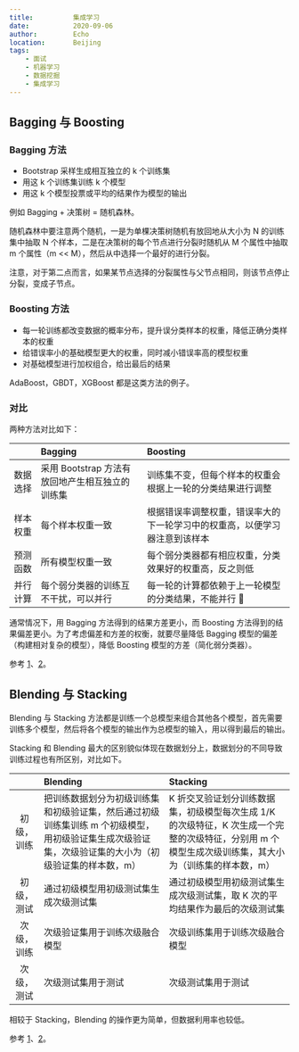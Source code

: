 ```yaml
---
title:          集成学习
date:           2020-09-06
author:         Echo
location:       Beijing 
tags: 
    - 面试
    - 机器学习
    - 数据挖掘
    - 集成学习
---
```


## Bagging 与 Boosting

### Bagging 方法

* Bootstrap 采样生成相互独立的 k 个训练集
* 用这 k 个训练集训练 k 个模型
* 用这 k 个模型投票或平均的结果作为模型的输出

例如 Bagging + 决策树 = 随机森林。

随机森林中要注意两个随机，一是为单棵决策树随机有放回地从大小为 N 的训练集中抽取 N 个样本，二是在决策树的每个节点进行分裂时随机从 M 个属性中抽取 m 个属性（m << M），然后从中选择一个最好的进行分裂。

注意，对于第二点而言，如果某节点选择的分裂属性与父节点相同，则该节点停止分裂，变成子节点。

### Boosting 方法

* 每一轮训练都改变数据的概率分布，提升误分类样本的权重，降低正确分类样本的权重
* 给错误率小的基础模型更大的权重，同时减小错误率高的模型权重
* 对基础模型进行加权组合，给出最后的结果

AdaBoost，GBDT，XGBoost 都是这类方法的例子。

### 对比

两种方法对比如下：

| | Bagging | Boosting |
|:--:|:-----|:--------|
| 数据选择 | 采用 Bootstrap 方法有放回地产生相互独立的训练集 | 训练集不变，但每个样本的权重会根据上一轮的分类结果进行调整 |
| 样本权重 | 每个样本权重一致 | 根据错误率调整权重，错误率大的下一轮学习中的权重高，以便学习器注意到该样本 |
| 预测函数 | 所有模型权重一致 | 每个弱分类器都有相应权重，分类效果好的权重高，反之则低 |
| 并行计算 | 每个弱分类器的训练互不干扰，可以并行 | 每一轮的计算都依赖于上一轮模型的分类结果，不能并行 :no_good: |

通常情况下，用 Bagging 方法得到的结果方差更小，而 Boosting 方法得到的结果偏差更小。为了考虑偏差和方差的权衡，就要尽量降低 Bagging 模型的偏差（构建相对复杂的模型），降低 Boosting 模型的方差（简化弱分类器）。

参考 [1](https://medium.com/@pkqiang49/%E4%B8%80%E6%96%87%E7%9C%8B%E6%87%82%E9%9B%86%E6%88%90%E5%AD%A6%E4%B9%A0-%E8%AF%A6%E8%A7%A3-bagging-boosting-%E4%BB%A5%E5%8F%8A%E4%BB%96%E4%BB%AC%E7%9A%84-4-%E7%82%B9%E5%8C%BA%E5%88%AB-6e3c72df05b8)、[2](https://zhuanlan.zhihu.com/p/27689464)。

## Blending 与 Stacking

Blending 与 Stacking 方法都是训练一个总模型来组合其他各个模型，首先需要训练多个模型，然后将各个模型的输出作为总模型的输入，用以得到最后的输出。

<!-- 理论上，只要采取合适的模型组合策略，Stacking 就可以表示前两种方法。但实际中，通常采用逻辑回归作为最后的总模型。 -->

Stacking 和 Blending 最大的区别貌似体现在数据划分上，数据划分的不同导致训练过程也有所区别，对比如下。

|      | Blending | Stacking |
|:----:|:--------|:---------|
| 初级，训练 | 把训练数据划分为初级训练集和初级验证集，然后通过初级训练集训练 m 个初级模型，用初级验证集生成次级验证集，次级验证集的大小为（初级验证集的样本数，m） | K 折交叉验证划分训练数据集，初级模型每次生成 1/K 的次级特征，K 次生成一个完整的次级特征，分别用 m 个模型生成次级训练集，其大小为（训练集的样本数，m）
| 初级，测试 | 通过初级模型用初级测试集生成次级测试集 | 通过初级模型用初级测试集生成次级测试集，取 K 次的平均结果作为最后的次级测试集 |
| 次级，训练 | 次级验证集用于训练次级融合模型 | 次级训练集用于训练次级融合模型 |
| 次级，测试 | 次级测试集用于测试 | 次级测试集用于测试 |

相较于 Stacking，Blending 的操作更为简单，但数据利用率也较低。

参考 [1](https://blog.csdn.net/weixin_43467711/article/details/100749340)、[2](https://blog.csdn.net/weixin_43467711/article/details/105258441)。
